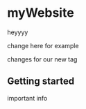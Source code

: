 # myWebsite

heyyyy


change here for example


changes for our new tag

## Getting started
important info
